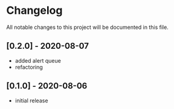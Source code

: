# Changelog
All notable changes to this project will be documented in this file.

## [0.2.0] - 2020-08-07

- added alert queue
- refactoring

## [0.1.0] - 2020-08-06

- initial release

